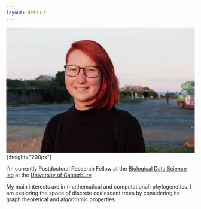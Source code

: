 ```yaml
---
layout: default
---
```


![Lena Collienne](/assets/profile_picture.JPG){:height="200px"}

I’m currently Postdoctoral Research Fellow at the [Biological Data Science lab](https://biods.org/) at the [University of Canterbury](https://www.canterbury.ac.nz/).

My main interests are in (mathematical and computational) phylogenetics.
I am exploring the space of discrete coalescent trees by considering its graph theoretical and algorithmic properties.